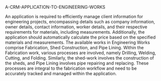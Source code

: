 A-CRM-APPLICATION-TO-ENGINEERING-WORKS

An application is required to efficiently manage client information for engineering projects, encompassing details such as company information, owner details, contact information, worker details,
and their respective requirements for materials, including measurements. Additionally, the application should automatically calculate the price based on the specified materials and measurements. 
The available works in Engineering Works comprise Fabrication, Shed Construction, and Pipe Lining. Within the Fabrication work, various processes are involved, namely Drilling, Welding, Cutting, and Folding. 
Similarly, the shed-work involves the construction of the sheds, and Pipe Lining involves pipe repairing and replacing. These processes are integral to the fabrication workflow and need to be accurately 
tracked and managed within the application.
